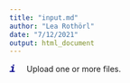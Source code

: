 ```yaml
---
title: "input.md"
author: "Lea Rothörl"
date: "7/12/2021"
output: html_document
---
```


<span style="color:darkblue"><font face="courier"> <font size="4">***i***</font></font></span> &nbsp;&nbsp;&nbsp;
Upload one or more files. 
